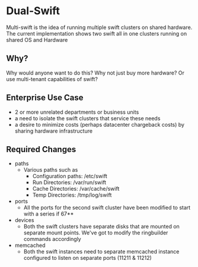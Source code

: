 # Dual-Swift 
Multi-swift is the idea of running multiple swift clusters on shared hardware.
The current implementation shows two swift all in one clusters running on shared OS and Hardware

## Why? ##
Why would anyone want to do this? Why not just buy more hardware? Or use multi-tenant capabilities
of swift?

## Enterprise Use Case ##
* 2 or more unrelated departments or business units
* a need to isolate the swift clusters that service these needs
* a desire to minimize costs (perhaps datacenter chargeback costs) by sharing hardware infrastructure

## Required Changes ##
* paths
  - Various paths such as
    - Configuration paths: /etc/swift
    - Run Directories: /var/run/swift
    - Cache Directories: /var/cache/swift
    - Temp Directories: /tmp/log/swift
* ports
  - All the ports for the second swift cluster have been modified to start with a series if 67**
* devices
  - Both the swift clusters have separate disks that are mounted on separate mount points. We've got to modify the ringbuilder commands accordingly
* memcached
  - Both the swift instances need to separate memcached instance configured to listen on separate ports (11211 & 11212)

